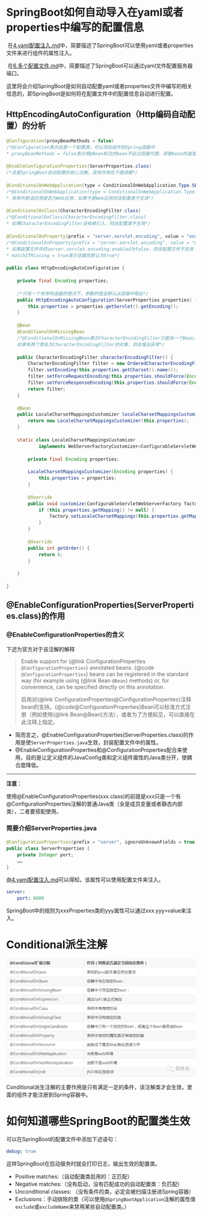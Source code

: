 # SpringBoot如何自动导入在yaml或者properties中编写的配置信息

​		在[4.yaml配置注入.md](4.yaml配置注入.md)中，简要描述了SpringBoot可以使用yaml或者properties文件来进行组件的属性注入。

​		在[6.多个配置文件.md](6.多个配置文件.md)中，简要描述了SpringBoot可以通过yaml文件配置服务器端口。

​		这里将会介绍SpringBoot是如何自动配置yaml或者properties文件中编写的相关信息的，即SpringBoot是如何将在配置文件中的配置信息自动进行配置。

## HttpEncodingAutoConfiguration（Http编码自动配置）的分析

```java
@Configuration(proxyBeanMethods = false)
/*@Configuration表示这是一个配置类，可以添加组件到Spring容器中
* proxyBeanMethods = false表示用@Bean标注的bean不经过容器代理，获取bean的速度会提高*/

@EnableConfigurationProperties(ServerProperties.class)
/*这是SpringBoot自动配置的核心注解，具体作用在下面讲解*/

@ConditionalOnWebApplication(type = ConditionalOnWebApplication.Type.SERVLET)
/*@ConditionalOnWebApplication(type = ConditionalOnWebApplication.Type.SERVLET)
* 用来判断该应用是否为Web应用，如果不是Web应用则该配置类不生效*/

@ConditionalOnClass(CharacterEncodingFilter.class)
/*@ConditionalOnClass(CharacterEncodingFilter.class)
* 如果CharacterEncodingFilter没有被引入，则该配置类不生效*/

@ConditionalOnProperty(prefix = "server.servlet.encoding", value = "enabled", matchIfMissing = true)
/*@ConditionalOnProperty(prefix = "server.servlet.encoding", value = "enabled", matchIfMissing = true)
* 如果配置文件中的server.servlet.encoding.enabled为false，则该配置文件不生效
* matchIfMissing = true表示该属性默认为true*/

public class HttpEncodingAutoConfiguration {

	private final Encoding properties;

	/*只有一个有参构造器的情况下，参数的值会默认从容器中取出*/
	public HttpEncodingAutoConfiguration(ServerProperties properties) {
		this.properties = properties.getServlet().getEncoding();
	}

	@Bean
	@ConditionalOnMissingBean
    /*@ConditionalOnMissingBean表示CharacterEncodingFilter只能有一个Bean，即单例模式
    如果有两个类名为CharacterEncodingFilter的对象，则会报出异常*/

	public CharacterEncodingFilter characterEncodingFilter() {
		CharacterEncodingFilter filter = new OrderedCharacterEncodingFilter();
		filter.setEncoding(this.properties.getCharset().name());
		filter.setForceRequestEncoding(this.properties.shouldForce(Encoding.Type.REQUEST));
		filter.setForceResponseEncoding(this.properties.shouldForce(Encoding.Type.RESPONSE));
		return filter;
	}

	@Bean
	public LocaleCharsetMappingsCustomizer localeCharsetMappingsCustomizer() {
		return new LocaleCharsetMappingsCustomizer(this.properties);
	}

	static class LocaleCharsetMappingsCustomizer
			implements WebServerFactoryCustomizer<ConfigurableServletWebServerFactory>, Ordered {

		private final Encoding properties;

		LocaleCharsetMappingsCustomizer(Encoding properties) {
			this.properties = properties;
		}

		@Override
		public void customize(ConfigurableServletWebServerFactory factory) {
			if (this.properties.getMapping() != null) {
				factory.setLocaleCharsetMappings(this.properties.getMapping());
			}
		}

		@Override
		public int getOrder() {
			return 0;
		}

	}

}
```

## @EnableConfigurationProperties(ServerProperties.class)的作用

### @EnableConfigurationProperties的含义

下述为官方对于该注解的解释

> Enable support for {@link ConfigurationProperties `@ConfigurationProperties`} annotated beans. {@code `@ConfigurationProperties`} beans can be registered in the standard way (for example using {@link Bean `@Bean`} methods) or, for convenience, can be specified directly on this annotation.
>
> 启用对{@link ConfigurationProperties@ConfigurationProperties}注释bean的支持。{@code@ConfigurationProperties}Bean可以标准方式注册（例如使用{@link Bean@Bean}方法），或者为了方便起见，可以直接在此注释上指定。

- 简而言之，@EnableConfigurationProperties(ServerProperties.class)的作用是使`ServerProperties.java`生效，封装配置文件中的属性。
- @EnableConfigurationProperties和@ConfigurationProperties配合来使用，目的是让定义组件的JavaConfig类和定义组件属性的Java类分开，使耦合度降低。

-----

**注意**：

​		使用@EnableConfigurationProperties(xxx.class)的前提是xxx只是一个有@ConfigurationProperties注解的普通Java类（全是成员变量或者静态内部类），二者要搭配使用。

### 简要介绍ServerProperties.java

```java
@ConfigurationProperties(prefix = "server", ignoreUnknownFields = true)
public class ServerProperties {
    private Integer port;
    ……
}
```

由[4.yaml配置注入.md](4.yaml配置注入.md)可以得知，该属性可以使用配置文件来注入。

```yaml
server:
	port: 8080
```

SpringBoot中的规则为xxxProperties类的yyy属性可以通过xxx.yyy=value来注入。

# Conditional派生注解

<img src="imgs/image-20210727224655185.png" alt="image-20210727224655185" style="zoom:80%;" />

​		Conditional派生注解的主要作用是只有满足一定的条件，该注解类才会生效，里面的组件才能注册到Spring容器中。

# 如何知道哪些SpringBoot的配置类生效

可以在SpringBoot的配置文件中添加下述语句：

```yaml
debug: true
```

这样SpringBoot在启动服务时就会打印日志，输出生效的配置类。

- Positive matches:（自动配置类启用的：正匹配）
- Negative matches:（没有启动，没有匹配成功的自动配置类：负匹配）
- Unconditional classes: （没有条件的类，必定会被扫描注册进Spring容器）
- Exclusions：手动排除的类（可以使用`@SpringBootApplication`注解的属性值`exclude`或`excludeName`来禁用某些自动配置类。）
